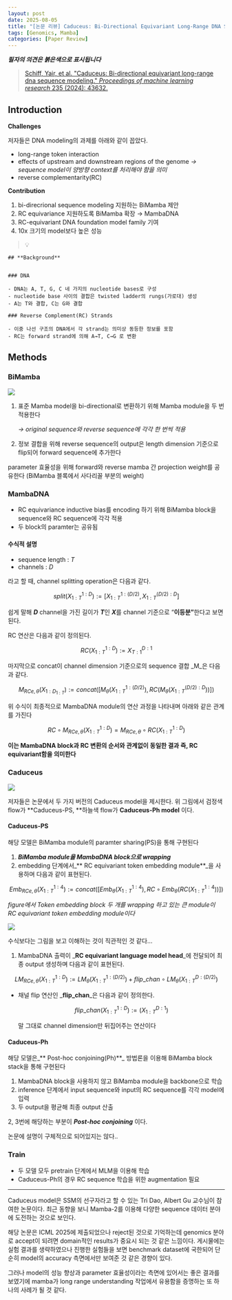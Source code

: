 ```yaml
---
layout: post
date: 2025-08-05
title: "[논문 리뷰] Caduceus: Bi-Directional Equivariant Long-Range DNA Sequence Modeling"
tags: [Genomics, Mamba]
categories: [Paper Review]
---
```


<span class="notion-red">_**필자의 의견은 붉은색으로 표시됩니다**_</span>


> [Schiff, Yair, et al. "Caduceus: Bi-directional equivariant long-range dna sequence modeling." ](https://pmc.ncbi.nlm.nih.gov/articles/PMC12189541/)[_Proceedings of machine learning research_](https://pmc.ncbi.nlm.nih.gov/articles/PMC12189541/)[ 235 (2024): 43632.](https://pmc.ncbi.nlm.nih.gov/articles/PMC12189541/)



## Introduction


**Challenges**


저자들은 DNA modeling의 과제를 아래와 같이 꼽았다.

- long-range token interaction
- effects of upstream and downstream regions of the genome 
_→ sequence model이 양방향 context를 처리해야 함을 의미_
- reverse complementarity(RC)

**Contribution**

1. bi-direcrional sequence modeling 지원하는 BiMamba 제안
1. RC equivariance 지원하도록 BiMamba 확장 → MambaDNA
1. RC-equivariant DNA foundation model family 기여
1. 10x 크기의 model보다 높은 성능

> 💡 


	## **Background**


	### DNA

	- DNA는 A, T, G, C 네 가지의 nucleotide bases로 구성
	- nucleotide base 사이의 결합은 twisted ladder의 rungs(가로대) 생성
	- A는 T와 결합, C는 G와 결합

	### Reverse Complement(RC) Strands

	- 이중 나선 구조의 DNA에서 각 strand는 의미상 동등한 정보를 포함
	- RC는 forward strand에 의해 A→T, C→G 로 변환


## Methods



### BiMamba


![](https://prod-files-secure.s3.us-west-2.amazonaws.com/542b861c-36a8-4051-84e5-8804b6728dba/2c247d59-7815-4980-99f0-8f0d21f445a7/image.png?X-Amz-Algorithm=AWS4-HMAC-SHA256&X-Amz-Content-Sha256=UNSIGNED-PAYLOAD&X-Amz-Credential=ASIAZI2LB466YA4ILGUT%2F20250824%2Fus-west-2%2Fs3%2Faws4_request&X-Amz-Date=20250824T220110Z&X-Amz-Expires=3600&X-Amz-Security-Token=IQoJb3JpZ2luX2VjEPX%2F%2F%2F%2F%2F%2F%2F%2F%2F%2FwEaCXVzLXdlc3QtMiJHMEUCIHH9n7vq4At0GVi0UKAcTNU3yqKZXosdBXT45cCmJ6QkAiEAnqpfPKs7TKPa4esphiYcs%2B%2FtQfjOuq4xsQB8AGlMpH4q%2FwMIThAAGgw2Mzc0MjMxODM4MDUiDAc3jDOm9f1HaIb5fSrcA0ESYLGE9eH59AMraoZNK7kV75gs1Lp0ipmEaqJdjsezx7p45m1AY%2FubpfO8pWuQ3Os13R3QnrBHewpgOPvtK05tRYlVLqvpaqGSwmp9wcWqmq%2Bf4FYc%2BjlWa%2BIwmnoahnEQCDiyHW%2BYlrLjeaOmBKBxownbS8dQnSaa7GMddnVa0Fx398RbmW0C2Qu7O%2B5VTd9lcV%2B0Fo6%2FA%2FL3EMFXj%2BIHggYXA92b6ciCf3tlU2kSUKaSzw6rOzEavBgUrlkX23OjP5IO3VOQutRVIJNtOOBnVCf4mQtfSLD1M7DjhkPREYUVxD8dK2wkfv7pjaB0kF5HcXAQJTrthiYF7O2%2BtwISlnXBpn3WPvH9oS9S%2BEU%2FUgNobG%2F6zJKR8MroRwjpMCu4ETF7p8B5N44q08vJDL239XDPR%2BnlUoS1Fi3cEKJps2uW%2Fc2Rk6XKkFSieqFahXQOA7iI8HrKaMRxlE74to%2Bnh%2BOnf8CNGhvqFrqWVisFpyQP08Yy4qV5Te3M0VHNHBIwl7Sy8dlLQddnlITi9ub18bnq%2Baes9rSyy7C9ML3JdYPsdVcoabXjtmi%2Bj2LzEJwGQRGoi2BAOMjmBFNi5CCgGXwXwjKFE4tzK8h%2FiUBWVnC%2FrfeFIjeafUj7MO79rcUGOqUBJxgQGMcCsknyfMakqQBelHENdr2kT%2FpO%2FNOev6qSULJctQzr3JYMHofkRj35py0Q%2BHw0xt2gGNqUInwUCdgnXDcBqDLlH43DficzXwLt4QKf%2B0Cu%2BMXz9Hp7gqjsa2zK4ZhPtJoVUZRf5RQ%2F8W8qNa7iK8hfH%2FpFaTRI2vLvrqpoafzb808UapPY1jOhul%2BF3XtgouZ5dySH8IkhzkefaRFyoR95&X-Amz-Signature=70b8a7d862bf9c883a31bb3a9af9d300e714217fd8f775068dd8aaa45c3f3890&X-Amz-SignedHeaders=host&x-amz-checksum-mode=ENABLED&x-id=GetObject)

1. 표준 Mamba model을 bi-directional로 변환하기 위해 Mamba module을 두 번 적용한다

	_→ original sequence와 reverse sequence에 각각 한 번씩 적용_

1. 정보 결합을 위해 reverse sequence의 output은 length dimension 기준으로 flip되어 forward sequence에 추가한다

parameter 효율성을 위해 forward와 reverse mamba 간 projection weight를 공유한다 (BiMamba 블록에서 사다리꼴 부분의 weight)



### MambaDNA

- RC equivariance inductive bias를 encoding 하기 위해 BiMamba block을 sequence와 RC sequence에 각각 적용
- 두 block의 paramter는 공유됨


#### 수식적 설명

- sequence length : _T_
- channels : _D_

라고 할 때,  channel splitting operation은 다음과 같다.


$$
split(X^{1:D}_{1:T}):=[X^{1:(D/2)}_{1:T},X^{(D/2):D}_{1:T}]
$$


<span class="notion-red">쉽게 말해 </span><span class="notion-red">_**D**_</span><span class="notion-red"> channel을 가진 길이가 </span><span class="notion-red">_**T**_</span><span class="notion-red">인 </span><span class="notion-red">_**X**_</span><span class="notion-red">를 channel 기준으로 “</span><span class="notion-red">**이등분”**</span><span class="notion-red">한다고 보면 된다.</span>


RC 연산은 다음과 같이 정의된다.


$$
RC(X^{1:D}_{1:T}):=X^{D:1}_{T:1}
$$


마지막으로 concat이 channel dimension 기준으로의 sequence 결합 _M_은 다음과 같다.


$$
M_{RCe,\theta}(X_{1:D_{1:T}}):=concat([M_{\theta}(X^{1:(D/2)}_{1:T}),RC(M_{\theta}(X^{(D/2):D}_{1:T}))])
$$


위 수식이 최종적으로 MambaDNA module의 연산 과정을 나타내며 아래와 같은 관계를 가진다


$$
RC\circ M_{RCe,\theta}(X^{1:D}_{1:T}) = M_{RCe,\theta} \circ RC(X^{1:D}_{1:T})
$$


**이는 MambaDNA block과 RC 변환의 순서와 관계없이 동일한 결과 즉, RC equivariant함을 의미한다**



### Caduceus


![](https://prod-files-secure.s3.us-west-2.amazonaws.com/542b861c-36a8-4051-84e5-8804b6728dba/f94a60d7-8145-473b-aef9-7c68d3ec604a/image.png?X-Amz-Algorithm=AWS4-HMAC-SHA256&X-Amz-Content-Sha256=UNSIGNED-PAYLOAD&X-Amz-Credential=ASIAZI2LB466YA4ILGUT%2F20250824%2Fus-west-2%2Fs3%2Faws4_request&X-Amz-Date=20250824T220110Z&X-Amz-Expires=3600&X-Amz-Security-Token=IQoJb3JpZ2luX2VjEPX%2F%2F%2F%2F%2F%2F%2F%2F%2F%2FwEaCXVzLXdlc3QtMiJHMEUCIHH9n7vq4At0GVi0UKAcTNU3yqKZXosdBXT45cCmJ6QkAiEAnqpfPKs7TKPa4esphiYcs%2B%2FtQfjOuq4xsQB8AGlMpH4q%2FwMIThAAGgw2Mzc0MjMxODM4MDUiDAc3jDOm9f1HaIb5fSrcA0ESYLGE9eH59AMraoZNK7kV75gs1Lp0ipmEaqJdjsezx7p45m1AY%2FubpfO8pWuQ3Os13R3QnrBHewpgOPvtK05tRYlVLqvpaqGSwmp9wcWqmq%2Bf4FYc%2BjlWa%2BIwmnoahnEQCDiyHW%2BYlrLjeaOmBKBxownbS8dQnSaa7GMddnVa0Fx398RbmW0C2Qu7O%2B5VTd9lcV%2B0Fo6%2FA%2FL3EMFXj%2BIHggYXA92b6ciCf3tlU2kSUKaSzw6rOzEavBgUrlkX23OjP5IO3VOQutRVIJNtOOBnVCf4mQtfSLD1M7DjhkPREYUVxD8dK2wkfv7pjaB0kF5HcXAQJTrthiYF7O2%2BtwISlnXBpn3WPvH9oS9S%2BEU%2FUgNobG%2F6zJKR8MroRwjpMCu4ETF7p8B5N44q08vJDL239XDPR%2BnlUoS1Fi3cEKJps2uW%2Fc2Rk6XKkFSieqFahXQOA7iI8HrKaMRxlE74to%2Bnh%2BOnf8CNGhvqFrqWVisFpyQP08Yy4qV5Te3M0VHNHBIwl7Sy8dlLQddnlITi9ub18bnq%2Baes9rSyy7C9ML3JdYPsdVcoabXjtmi%2Bj2LzEJwGQRGoi2BAOMjmBFNi5CCgGXwXwjKFE4tzK8h%2FiUBWVnC%2FrfeFIjeafUj7MO79rcUGOqUBJxgQGMcCsknyfMakqQBelHENdr2kT%2FpO%2FNOev6qSULJctQzr3JYMHofkRj35py0Q%2BHw0xt2gGNqUInwUCdgnXDcBqDLlH43DficzXwLt4QKf%2B0Cu%2BMXz9Hp7gqjsa2zK4ZhPtJoVUZRf5RQ%2F8W8qNa7iK8hfH%2FpFaTRI2vLvrqpoafzb808UapPY1jOhul%2BF3XtgouZ5dySH8IkhzkefaRFyoR95&X-Amz-Signature=a48d1df0a8ea4fb0fb6cdf674f2672fd105ee2b3223d121304fca10c037e224a&X-Amz-SignedHeaders=host&x-amz-checksum-mode=ENABLED&x-id=GetObject)


저자들은 논문에서 두 가지 버전의 Caduceus model을 제시한다. 위 그림에서 검정색 flow가 **Caduceus-PS, **하늘색 flow가 **Caduceus-Ph model** 이다.



#### Caduceus-PS


해당 모델은 BiMamba module의 paramter sharing(PS)을 통해 구현된다

1. _**BiMamba module을 MambaDNA block으로 wrapping**_
1. embedding 단계에서_** RC equivariant token embedding module**_을 사용하며 다음과 같이 표현된다.

$$
Emb_{RCe,\theta}(X^{1:4}_{1:T}):=concat([Emb_{\theta}(X^{1:4}_{1:T}),RC \circ Emb_{\theta}(RC(X^{1:4}_{1:T}))])
$$


_figure에서 Token embedding block 두 개를 wrapping 하고 있는 큰 module이 RC equivariant token embedding module이다_


![](https://prod-files-secure.s3.us-west-2.amazonaws.com/542b861c-36a8-4051-84e5-8804b6728dba/b175e4da-71eb-4e91-8c23-a06dabe673c9/image.png?X-Amz-Algorithm=AWS4-HMAC-SHA256&X-Amz-Content-Sha256=UNSIGNED-PAYLOAD&X-Amz-Credential=ASIAZI2LB466YA4ILGUT%2F20250824%2Fus-west-2%2Fs3%2Faws4_request&X-Amz-Date=20250824T220110Z&X-Amz-Expires=3600&X-Amz-Security-Token=IQoJb3JpZ2luX2VjEPX%2F%2F%2F%2F%2F%2F%2F%2F%2F%2FwEaCXVzLXdlc3QtMiJHMEUCIHH9n7vq4At0GVi0UKAcTNU3yqKZXosdBXT45cCmJ6QkAiEAnqpfPKs7TKPa4esphiYcs%2B%2FtQfjOuq4xsQB8AGlMpH4q%2FwMIThAAGgw2Mzc0MjMxODM4MDUiDAc3jDOm9f1HaIb5fSrcA0ESYLGE9eH59AMraoZNK7kV75gs1Lp0ipmEaqJdjsezx7p45m1AY%2FubpfO8pWuQ3Os13R3QnrBHewpgOPvtK05tRYlVLqvpaqGSwmp9wcWqmq%2Bf4FYc%2BjlWa%2BIwmnoahnEQCDiyHW%2BYlrLjeaOmBKBxownbS8dQnSaa7GMddnVa0Fx398RbmW0C2Qu7O%2B5VTd9lcV%2B0Fo6%2FA%2FL3EMFXj%2BIHggYXA92b6ciCf3tlU2kSUKaSzw6rOzEavBgUrlkX23OjP5IO3VOQutRVIJNtOOBnVCf4mQtfSLD1M7DjhkPREYUVxD8dK2wkfv7pjaB0kF5HcXAQJTrthiYF7O2%2BtwISlnXBpn3WPvH9oS9S%2BEU%2FUgNobG%2F6zJKR8MroRwjpMCu4ETF7p8B5N44q08vJDL239XDPR%2BnlUoS1Fi3cEKJps2uW%2Fc2Rk6XKkFSieqFahXQOA7iI8HrKaMRxlE74to%2Bnh%2BOnf8CNGhvqFrqWVisFpyQP08Yy4qV5Te3M0VHNHBIwl7Sy8dlLQddnlITi9ub18bnq%2Baes9rSyy7C9ML3JdYPsdVcoabXjtmi%2Bj2LzEJwGQRGoi2BAOMjmBFNi5CCgGXwXwjKFE4tzK8h%2FiUBWVnC%2FrfeFIjeafUj7MO79rcUGOqUBJxgQGMcCsknyfMakqQBelHENdr2kT%2FpO%2FNOev6qSULJctQzr3JYMHofkRj35py0Q%2BHw0xt2gGNqUInwUCdgnXDcBqDLlH43DficzXwLt4QKf%2B0Cu%2BMXz9Hp7gqjsa2zK4ZhPtJoVUZRf5RQ%2F8W8qNa7iK8hfH%2FpFaTRI2vLvrqpoafzb808UapPY1jOhul%2BF3XtgouZ5dySH8IkhzkefaRFyoR95&X-Amz-Signature=ba303721bcdd356999ecce22434b123f77234bc90d1d1241780b18a02823b9db&X-Amz-SignedHeaders=host&x-amz-checksum-mode=ENABLED&x-id=GetObject)


<span class="notion-red">수식보다는 그림을 보고 이해하는 것이 직관적인 것 같다…</span>

1. MambaDNA 출력이 _**RC equivariant language model head**_에 전달되어 최종 output 생성하며 다음과 같이 표현된다.

$$
LM_{RCe,\theta}(X^{1:D}_{1:T}):= LM_{\theta}(X^{1:(D/2)}_{1:T})+flip\_chan\circ LM_{\theta}(X^{D:(D/2)}_{1:T})
$$

- 채널 flip 연산인 _**flip\_chan**_은 다음과 같이 정의한다.

	$$
	flip\_chan(X^{1:D}_{1:T}):=(X^{D:1}_{1:T})
	$$


	말 그대로 channel dimension만 뒤집어주는 연산이다



#### Caduceus-Ph


해당 모델은_** Post-hoc conjoining(Ph)**_ 방법론을 이용해 BiMamba block stack을 통해 구현된다

1. MambaDNA block을 사용하지 않고 BiMamba module을 backbone으로 학습
1. inference 단계에서 input sequence와 input의 RC sequence를 각각 model에 입력
1. 두 output을 평균해 최종 output 산출

2, 3번에 해당하는 부분이 _**Post-hoc conjoining**_ 이다.


<span class="notion-red">논문에 설명이 구체적으로 되어있지는 않다..</span>



### Train

- 두 모델 모두 pretrain 단계에서 MLM을 이용해 학습
- Caduceus-Ph의 경우 RC sequence 학습을 위한 augmentation 필요

---


<span class="notion-red">Caduceus model은 SSM의 선구자라고 할 수 있는 Tri Dao, Albert Gu 교수님이 참여한 논문이다. 최근 동향을 보니 Mamba-2를 이용해 다양한 sequence 데이터 분야에 도전하는 것으로 보인다.</span>


<span class="notion-red">해당 논문은 ICML 2025에 제출되었으나 reject된 것으로 기억하는데 genomics 분야로 accept이 되려면 domain적인 results가 중요시 되는 것 같은 느낌이다. 게시물에는 실험 결과를 생략하였으나 진행한 실험들을 보면 benchmark dataset에 국한되어 단순히 model의 accuracy 측면에서만 보여준 것 같은 경향이 있다.</span>


<span class="notion-red">그러나 model의 성능 향상과 parameter 효율성이라는 측면에 있어서는 좋은 결과를 보였기에 mamba가 long range understanding 작업에서 유용함을 증명하는 또 하나의 사례가 될 것 같다.</span>

